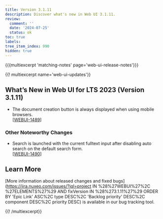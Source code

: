 ```yaml
---
title: Version 3.1.11
description: Discover what's new in Web UI 3.1.11.
review:
  comment: ''
  date: '2024-07-25'
  status: ok
toc: true
labels:
tree_item_index: 990
hidden: true
---
```


{{{multiexcerpt 'matching-notes' page='web-ui-release-notes'}}}

{{! multiexcerpt name='web-ui-updates'}}

## What’s New in Web UI for LTS 2023 (Version 3.1.11)

- The document creation button is always displayed when using mobile browsers.<br/>[[WEBUI-1489](https://jira.nuxeo.com/browse/WEBUI-1489)]

### Other Noteworthy Changes

- Search is launched with the current fulltext input after disabling auto search on the default search form.<br/>[[WEBUI-1490](https://jira.nuxeo.com/browse/WEBUI-1490)]

## Learn More

[More information about released changes and fixed bugs](https://jira.nuxeo.com/issues/?jql=project IN %28%27WEBUI%27%2C %27ELEMENTS%27%29 AND fixVersion IN %28%273.1.11%27%29 ORDER BY 'Epic Link' ASC%2C type DESC%2C 'Backlog priority' DESC%2C component DESC%2C priority DESC) is available in our bug tracking tool.

{{! /multiexcerpt}}

